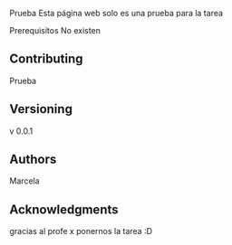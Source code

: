 Prueba
Esta página web solo es una prueba para la tarea



Prerequisítos
No existen






## Contributing

Prueba

## Versioning

v 0.0.1
## Authors

Marcela




## Acknowledgments

gracias al profe x ponernos la tarea :D
